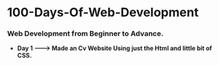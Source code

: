 # 100-Days-Of-Web-Development
<h3> Web Development from Beginner to Advance.</h3>
<ul> 
  <li> 
<p><strong> Day 1 ---> Made an Cv Website Using just the Html and little bit of CSS. </strong> </p>
  </li>
</ul>
